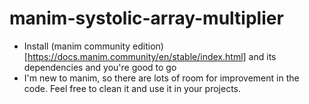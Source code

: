 # manim-systolic-array-multiplier  
- Install (manim community edition)[https://docs.manim.community/en/stable/index.html] and its dependencies and you're good to go  
- I'm new to manim, so there are lots of room for improvement in the code. Feel free to clean it and use it in your projects.  
